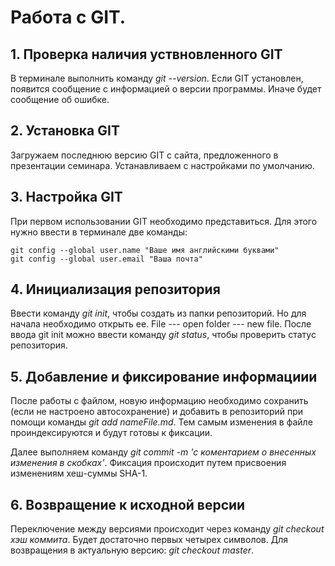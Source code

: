 # Работа с GIT.

## 1. Проверка наличия уствновленного GIT
В терминале выполнить команду *git --version*. Если GIT установлен, появится сообщение с информацией о версии программы. Иначе будет сообщение об ошибке.

## 2. Установка GIT
Загружаем последнюю версию GIT с сайта, предложенного в презентации семинара. Устанавливаем с настройками по умолчанию.

## 3. Настройка GIT
При первом использовании GIT необходимо представиться. Для этого нужно ввести в терминале две команды:
```
git config --global user.name "Ваше имя английскими буквами"
git config --global user.email "Ваша почта"
```

## 4. Инициализация репозитория
Ввести команду *git init*, чтобы создать из папки репозиторий. Но для начала необходимо открыть ее. File --- open folder --- new file.
После ввода git init можно ввести команду *git status*, чтобы проверить статус репозитория.

## 5. Добавление и фиксирование информациии
После работы с файлом, новую информацию необходимо сохранить (если не настроено автосохранение) и добавить в репозиторий при помощи команды *git add nameFile.md*. Тем самым изменения в файле проиндексируются и будут готовы к фиксации.

Далее выполняем команду *git commit -m 'с коментарием о внесенных изменения в скобках'*. Фиксация происходит путем присвоения изменениям хеш-суммы SHA-1. 
## 6. Возвращение к исходной версии
Переключение между версиями происходит через команду *git checkout хэш коммита*. Будет достаточно первых четырех символов. Для возвращения в актуальную версию: *git checkout master*.